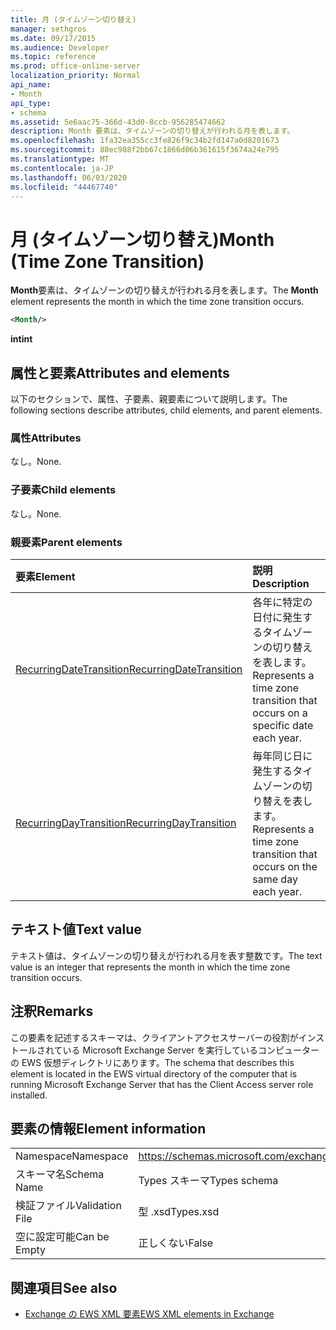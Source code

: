 ```yaml
---
title: 月 (タイムゾーン切り替え)
manager: sethgros
ms.date: 09/17/2015
ms.audience: Developer
ms.topic: reference
ms.prod: office-online-server
localization_priority: Normal
api_name:
- Month
api_type:
- schema
ms.assetid: 5e6aac75-366d-43d0-8ccb-956285474662
description: Month 要素は、タイムゾーンの切り替えが行われる月を表します。
ms.openlocfilehash: 1fa32ea355cc3fe826f9c34b2fd147a0d8201673
ms.sourcegitcommit: 88ec988f2bb67c1866d06b361615f3674a24e795
ms.translationtype: MT
ms.contentlocale: ja-JP
ms.lasthandoff: 06/03/2020
ms.locfileid: "44467740"
---
```

# <a name="month-time-zone-transition"></a><span data-ttu-id="359d9-103">月 (タイムゾーン切り替え)</span><span class="sxs-lookup"><span data-stu-id="359d9-103">Month (Time Zone Transition)</span></span>

<span data-ttu-id="359d9-104">**Month**要素は、タイムゾーンの切り替えが行われる月を表します。</span><span class="sxs-lookup"><span data-stu-id="359d9-104">The **Month** element represents the month in which the time zone transition occurs.</span></span> 
  
```xml
<Month/>
```

 <span data-ttu-id="359d9-105">**int**</span><span class="sxs-lookup"><span data-stu-id="359d9-105">**int**</span></span>
## <a name="attributes-and-elements"></a><span data-ttu-id="359d9-106">属性と要素</span><span class="sxs-lookup"><span data-stu-id="359d9-106">Attributes and elements</span></span>

<span data-ttu-id="359d9-107">以下のセクションで、属性、子要素、親要素について説明します。</span><span class="sxs-lookup"><span data-stu-id="359d9-107">The following sections describe attributes, child elements, and parent elements.</span></span>
  
### <a name="attributes"></a><span data-ttu-id="359d9-108">属性</span><span class="sxs-lookup"><span data-stu-id="359d9-108">Attributes</span></span>

<span data-ttu-id="359d9-109">なし。</span><span class="sxs-lookup"><span data-stu-id="359d9-109">None.</span></span>
  
### <a name="child-elements"></a><span data-ttu-id="359d9-110">子要素</span><span class="sxs-lookup"><span data-stu-id="359d9-110">Child elements</span></span>

<span data-ttu-id="359d9-111">なし。</span><span class="sxs-lookup"><span data-stu-id="359d9-111">None.</span></span>
  
### <a name="parent-elements"></a><span data-ttu-id="359d9-112">親要素</span><span class="sxs-lookup"><span data-stu-id="359d9-112">Parent elements</span></span>

|<span data-ttu-id="359d9-113">**要素**</span><span class="sxs-lookup"><span data-stu-id="359d9-113">**Element**</span></span>|<span data-ttu-id="359d9-114">**説明**</span><span class="sxs-lookup"><span data-stu-id="359d9-114">**Description**</span></span>|
|:-----|:-----|
|[<span data-ttu-id="359d9-115">RecurringDateTransition</span><span class="sxs-lookup"><span data-stu-id="359d9-115">RecurringDateTransition</span></span>](recurringdatetransition.md) <br/> |<span data-ttu-id="359d9-116">各年に特定の日付に発生するタイムゾーンの切り替えを表します。</span><span class="sxs-lookup"><span data-stu-id="359d9-116">Represents a time zone transition that occurs on a specific date each year.</span></span>  <br/> |
|[<span data-ttu-id="359d9-117">RecurringDayTransition</span><span class="sxs-lookup"><span data-stu-id="359d9-117">RecurringDayTransition</span></span>](recurringdaytransition.md) <br/> |<span data-ttu-id="359d9-118">毎年同じ日に発生するタイムゾーンの切り替えを表します。</span><span class="sxs-lookup"><span data-stu-id="359d9-118">Represents a time zone transition that occurs on the same day each year.</span></span>  <br/> |
   
## <a name="text-value"></a><span data-ttu-id="359d9-119">テキスト値</span><span class="sxs-lookup"><span data-stu-id="359d9-119">Text value</span></span>

<span data-ttu-id="359d9-120">テキスト値は、タイムゾーンの切り替えが行われる月を表す整数です。</span><span class="sxs-lookup"><span data-stu-id="359d9-120">The text value is an integer that represents the month in which the time zone transition occurs.</span></span>
  
## <a name="remarks"></a><span data-ttu-id="359d9-121">注釈</span><span class="sxs-lookup"><span data-stu-id="359d9-121">Remarks</span></span>

<span data-ttu-id="359d9-122">この要素を記述するスキーマは、クライアントアクセスサーバーの役割がインストールされている Microsoft Exchange Server を実行しているコンピューターの EWS 仮想ディレクトリにあります。</span><span class="sxs-lookup"><span data-stu-id="359d9-122">The schema that describes this element is located in the EWS virtual directory of the computer that is running Microsoft Exchange Server that has the Client Access server role installed.</span></span>
  
## <a name="element-information"></a><span data-ttu-id="359d9-123">要素の情報</span><span class="sxs-lookup"><span data-stu-id="359d9-123">Element information</span></span>

|||
|:-----|:-----|
|<span data-ttu-id="359d9-124">Namespace</span><span class="sxs-lookup"><span data-stu-id="359d9-124">Namespace</span></span>  <br/> |https://schemas.microsoft.com/exchange/services/2006/types  <br/> |
|<span data-ttu-id="359d9-125">スキーマ名</span><span class="sxs-lookup"><span data-stu-id="359d9-125">Schema Name</span></span>  <br/> |<span data-ttu-id="359d9-126">Types スキーマ</span><span class="sxs-lookup"><span data-stu-id="359d9-126">Types schema</span></span>  <br/> |
|<span data-ttu-id="359d9-127">検証ファイル</span><span class="sxs-lookup"><span data-stu-id="359d9-127">Validation File</span></span>  <br/> |<span data-ttu-id="359d9-128">型 .xsd</span><span class="sxs-lookup"><span data-stu-id="359d9-128">Types.xsd</span></span>  <br/> |
|<span data-ttu-id="359d9-129">空に設定可能</span><span class="sxs-lookup"><span data-stu-id="359d9-129">Can be Empty</span></span>  <br/> |<span data-ttu-id="359d9-130">正しくない</span><span class="sxs-lookup"><span data-stu-id="359d9-130">False</span></span>  <br/> |
   
## <a name="see-also"></a><span data-ttu-id="359d9-131">関連項目</span><span class="sxs-lookup"><span data-stu-id="359d9-131">See also</span></span>



- [<span data-ttu-id="359d9-132">Exchange の EWS XML 要素</span><span class="sxs-lookup"><span data-stu-id="359d9-132">EWS XML elements in Exchange</span></span>](ews-xml-elements-in-exchange.md)

